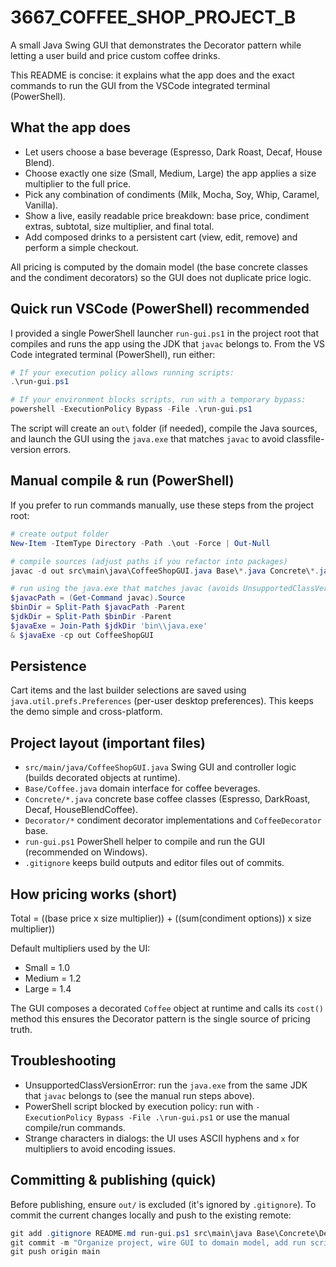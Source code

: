# 3667_COFFEE_SHOP_PROJECT_B

A small Java Swing GUI that demonstrates the Decorator pattern while letting a user build and price custom coffee drinks.

This README is concise: it explains what the app does and the exact commands to run the GUI from the VSCode integrated terminal (PowerShell).

## What the app does

- Let users choose a base beverage (Espresso, Dark Roast, Decaf, House Blend).
- Choose exactly one size (Small, Medium, Large)  the app applies a size multiplier to the full price.
- Pick any combination of condiments (Milk, Mocha, Soy, Whip, Caramel, Vanilla).
- Show a live, easily readable price breakdown: base price, condiment extras, subtotal, size multiplier, and final total.
- Add composed drinks to a persistent cart (view, edit, remove) and perform a simple checkout.

All pricing is computed by the domain model (the base concrete classes and the condiment decorators) so the GUI does not duplicate price logic.

## Quick run  VSCode (PowerShell)  recommended

I provided a single PowerShell launcher `run-gui.ps1` in the project root that compiles and runs the app using the JDK that `javac` belongs to. From the VS Code integrated terminal (PowerShell), run either:

```powershell
# If your execution policy allows running scripts:
.\run-gui.ps1

# If your environment blocks scripts, run with a temporary bypass:
powershell -ExecutionPolicy Bypass -File .\run-gui.ps1
```

The script will create an `out\` folder (if needed), compile the Java sources, and launch the GUI using the `java.exe` that matches `javac` to avoid classfile-version errors.

## Manual compile & run (PowerShell)

If you prefer to run commands manually, use these steps from the project root:

```powershell
# create output folder
New-Item -ItemType Directory -Path .\out -Force | Out-Null

# compile sources (adjust paths if you refactor into packages)
javac -d out src\main\java\CoffeeShopGUI.java Base\*.java Concrete\*.java Decorator\*.java

# run using the java.exe that matches javac (avoids UnsupportedClassVersionError):
$javacPath = (Get-Command javac).Source
$binDir = Split-Path $javacPath -Parent
$jdkDir = Split-Path $binDir -Parent
$javaExe = Join-Path $jdkDir 'bin\\java.exe'
& $javaExe -cp out CoffeeShopGUI
```

## Persistence

Cart items and the last builder selections are saved using `java.util.prefs.Preferences` (per-user desktop preferences). This keeps the demo simple and cross-platform.

## Project layout (important files)

- `src/main/java/CoffeeShopGUI.java`  Swing GUI and controller logic (builds decorated objects at runtime).
- `Base/Coffee.java`  domain interface for coffee beverages.
- `Concrete/*.java`  concrete base coffee classes (Espresso, DarkRoast, Decaf, HouseBlendCoffee).
- `Decorator/*`  condiment decorator implementations and `CoffeeDecorator` base.
- `run-gui.ps1`  PowerShell helper to compile and run the GUI (recommended on Windows).
- `.gitignore`  keeps build outputs and editor files out of commits.

## How pricing works (short)

Total = ((base price x size multiplier)) + ((sum(condiment options)) x size multiplier))

Default multipliers used by the UI:
- Small = 1.0
- Medium = 1.2
- Large = 1.4

The GUI composes a decorated `Coffee` object at runtime and calls its `cost()` method  this ensures the Decorator pattern is the single source of pricing truth.

## Troubleshooting

- UnsupportedClassVersionError: run the `java.exe` from the same JDK that `javac` belongs to (see the manual run steps above).
- PowerShell script blocked by execution policy: run with `-ExecutionPolicy Bypass -File .\run-gui.ps1` or use the manual compile/run commands.
- Strange characters in dialogs: the UI uses ASCII hyphens and `x` for multipliers to avoid encoding issues.

## Committing & publishing (quick)

Before publishing, ensure `out/` is excluded (it's ignored by `.gitignore`). To commit the current changes locally and push to the existing remote:

```powershell
git add .gitignore README.md run-gui.ps1 src\main\java Base\Concrete\Decorator\
git commit -m "Organize project, wire GUI to domain model, add run script and README"
git push origin main
```
